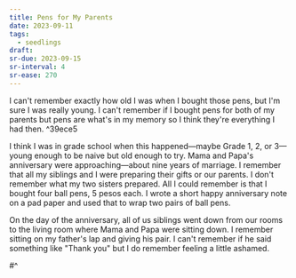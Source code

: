 ```yaml
---
title: Pens for My Parents
date: 2023-09-11
tags:
  - seedlings
draft:
sr-due: 2023-09-15
sr-interval: 4
sr-ease: 270
---
```

I can't remember exactly how old I was when I bought those pens, but I'm sure I was really young. I can't remember if I bought pens for both of my parents but pens are what's in my memory so I  think they're everything I had then. ^39ece5

I think I was in grade school when this happened—maybe Grade 1, 2, or 3—young enough to be naive but old enough to try. Mama and Papa's anniversary were approaching—about nine years of marriage. I remember that all my siblings and I were preparing their gifts or our parents. I don't remember what my two sisters prepared. All I could remember is that I bought four ball pens, 5 pesos each. I wrote a short happy anniversary note on a pad paper and used that to wrap two pairs of ball pens.

On the day of the anniversary, all of us siblings went down from our rooms to the living room where Mama and Papa were sitting down. I remember sitting on my father's lap and giving his pair. I can't remember if he said something like "Thank you" but I do remember feeling a little ashamed.

#^